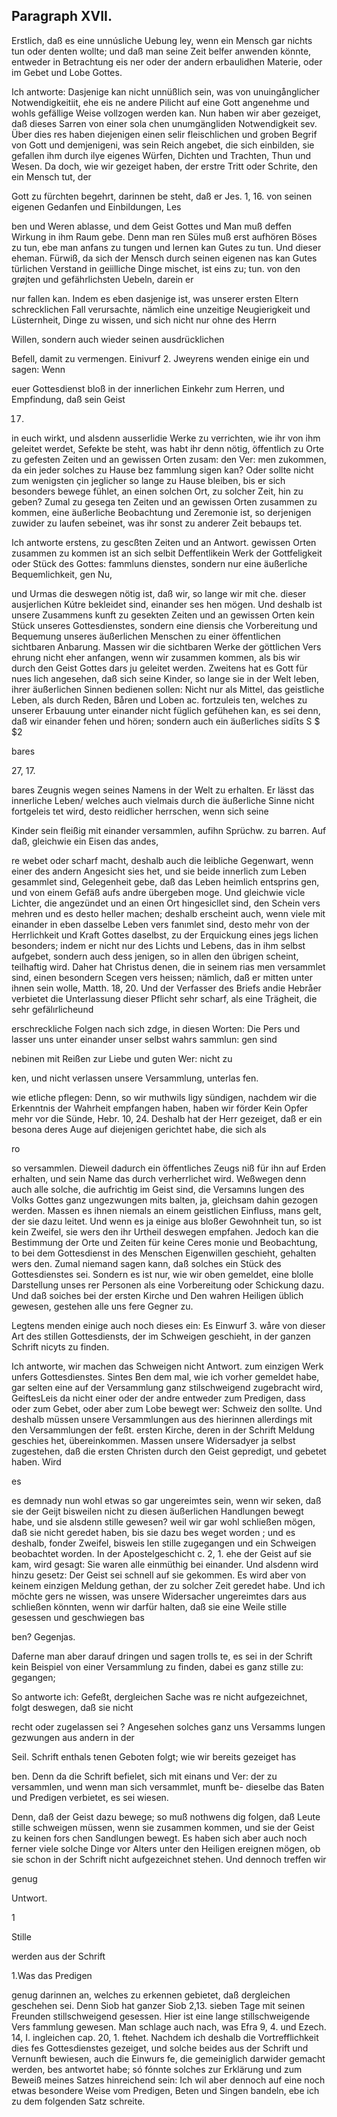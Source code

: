 
<!-- Seite 530 -->
Paragraph  XVII.
----------------

Erstlich, daß es eine unnúsliche Uebung ley, wenn ein Mensch gar nichts tun oder denten wollte; und daß man seine Zeit belfer anwenden könnte, entweder in Betrachtung eis ner oder der andern erbaulidhen Materie, oder im Gebet und Lobe Gottes.

Ich antworte: Dasjenige kan nicht unnüßlich sein, was von unuingånglicher Notwendigkeitiit, ehe eis ne andere Pilicht auf eine Gott angenehme und wohls gefällige Weise vollzogen werden kan. Nun haben wir aber gezeiget, daß dieses Sarren von einer sola chen unumgängliden Notwendigkeit sev. Über dies res haben diejenigen einen selir fleischlichen und groben Begrif von Gott und demjenigeni, was sein Reich angebet, die sich einbilden, sie gefallen ihm durch ilye eigenes Würfen, Dichten und Trachten, Thun und Wesen. Da doch, wie wir gezeiget haben, der erstre Tritt oder Schrite, den ein Mensch tut, der

Gott zu fürchten begehrt, darinnen be steht, daß er Jes. 1, 16. von seinen eigenen Gedanfen und Einbildungen, Les

ben und Weren ablasse, und dem Geist Gottes und Man muß deffen Wirkung in ihm Raum gebe. Denn man ren Süles muß erst aufhören Böses zu tun, ebe man anfans zu tungen und lernen kan Gutes zu tun. Und dieser eheman. Fürwiß, da sich der Mensch durch seinen eigenen nas kan Gutes türlichen Verstand in geiilliche Dinge mischet, ist eins zu; tun. von den grøjten und gefährlichsten Uebeln, darein er

nur fallen kan. Indem es eben dasjenige ist, was unserer ersten Eltern schrecklichen Fall verursachte, nämlich eine unzeitige Neugierigkeit und Lüsternheit, Dinge zu wissen, und sich nicht nur ohne des Herrn

Willen, sondern auch wieder seinen ausdrücklichen

Befell, damit zu vermengen. Einivurf 2. Jweyrens wenden einige ein und sagen: Wenn

euer Gottesdienst bloß in der innerlichen Einkehr zum Herren, und Empfindung, daß sein Geist

17.
<!-- Seite 531 -->
 in euch wirkt, und alsdenn ausserlidie Werke
zu verrichten, wie ihr von ihm geleitet werdet, Sefekte
be steht, was habt ihr denn nötig, öffentlich zu Orte zu
gefesten Zeiten und an gewissen Orten zusam: den Ver:
men zukommen, da ein jeder solches zu Hause bez fammlung
sigen kan? Oder sollte nicht zum wenigsten çin
jeglicher so lange zu Hause bleiben, bis er sich
besonders bewege fühlet, an einen solchen Ort,
zu solcher Zeit, hin zu geben? Zumal zu gesega
ten Zeiten und an gewissen Orten zusammen
zu kommen, eine äußerliche Beobachtung und
Zeremonie ist, so derjenigen zuwider zu laufen
sebeinet, was ihr sonst zu anderer Zeit bebaups
tet.

Ich antworte erstens, zu gescßten Zeiten und an Antwort. gewissen Orten zusammen zu kommen ist an sich selbit Deffentlikein Werk der Gottfeligkeit oder Stück des Gottes: fammluns dienstes, sondern nur eine äußerliche Bequemlichkeit, gen Nu,

und Urmas die deswegen nötig ist, daß wir, so lange wir mit che. dieser ausjerlichen Kútre bekleidet sind, einander ses hen mögen. Und deshalb
 ist unsere Zusammens kunft zu gesekten Zeiten und an gewissen Orten kein Stück unseres Gottesdienstes, sondern eine diensis che Vorbereitung und Bequemung unseres äußerlichen Menschen zu einer öffentlichen sichtbaren Anbarung. Massen wir die sichtbaren Werke der göttlichen Vers ehrung nicht eher anfangen, wenn wir zusammen kommen, als bis wir durch den Geist Gottes dars ju geleitet werden. Zweitens hat es Gott für nues lich angesehen, daß sich seine Kinder, so lange sie in der Welt leben, ihrer äußerlichen Sinnen bedienen sollen: Nicht nur als Mittel, das geistliche Leben, als durch Reden, Båren und Loben ac. fortzuleis ten, welches zu unserer Erbauung unter einander nicht füglich gefühehen kan, es sei denn, daß wir einander fehen und hören; sondern auch ein äußerliches sidīts S $ $2

bares


27, 17.
<!-- Seite 532 -->
bares Zeugnis wegen seines Namens in der Welt zu erhalten. Er lässt das innerliche Leben/ welches auch vielmais durch die äußerliche Sinne nicht fortgeleis tet wird, desto reidlicher herrschen, wenn sich seine

Kinder sein fleißig mit einander versammlen, aufihn Sprüchw. zu barren. Auf daß, gleichwie ein Eisen das andes,

re webet oder scharf macht, deshalb auch die leibliche Gegenwart, wenn einer des andern Angesicht sies het, und sie beide innerlich zum Leben gesammlet sind, Gelegenheit gebe, daß das Leben heimlich entsprins gen, und von einem Gefäß aufs andre übergeben moge. Und gleichwie vicle Lichter, die angezündet und an einen Ort hingesicllet sind, den Schein vers mehren und es desto heller machen; deshalb erscheint auch, wenn viele mit einander in eben dasselbe Leben vers fanımlet sind, desto mehr von der Herrlichkeit und Kraft Gottes daselbst, zu der Erquickung eines jegs lichen besonders; indem er nicht nur des Lichts und Lebens, das in ihm selbst aufgebet, sondern auch dess jenigen, so in allen den übrigen scheint, teilhaftig wird. Daher hat Christus denen, die in seinem rias men versammlet sind, einen besondern Scegen vers heissen; nämlich, daß er mitten unter ihnen sein wolle, Matth. 18, 20. Und der Verfasser des Briefs andie Hebråer verbietet die Unterlassung dieser Pflicht sehr scharf, als eine Trägheit, die sehr gefälırlicheund

erschreckliche Folgen nach sich zdge, in diesen Worten: Die Pers und lasser uns unter einander unser selbst wahrs sammlun: gen sind

nebinen mit Reißen zur Liebe und guten Wer: nicht zu

ken, und nicht verlassen unsere Versammlung, unterlas fen.

wie etliche pflegen: Denn, so wir muthwils ligy sündigen, nachdem wir die Erkenntnis der Wahrheit empfangen haben, haben wir förder Kein Opfer mehr vor die Sünde, Hebr. 10, 24. Deshalb
 hat der Herr gezeiget, daß er ein besona deres Auge auf diejenigen gerichtet habe, die sich als

ro
<!-- Seite 533 -->
so versammlen. Dieweil dadurch ein öffentliches Zeugs
niß für ihn auf Erden erhalten, und sein Name das
durch verherrlichet wird. Weßwegen denn auch alle
solche, die aufrichtig im Geist sind, die Versamıns
lungen des Volks Gottes ganz ungezwungen mits
balten, ja, gleichsam dahin gezogen werden. Massen
es ihnen niemals an einem geistlichen Einfluss, mans
gelt, der sie dazu leitet. Und wenn es ja einige aus
bloßer Gewohnheit tun, so ist kein Zweifel, sie wers
den ihr Urtheil deswegen empfahen. Jedoch kan die
 Bestimmung der Orte und Zeiten für keine Ceres
monie und Beobachtung, to bei dem Gottesdienst
in des Menschen Eigenwillen geschieht, gehalten wers
den. Zumal niemand sagen kann, daß solches ein
Stück des Gottesdienstes sei. Sondern es ist nur,
wie wir oben gemeldet, eine blolle Darstellung unses
rer Personen als eine Vorbereitung oder Schickung
dazu. Und daß soiches bei der ersten Kirche und
Den wahren Heiligen üblich gewesen, gestehen alle uns
fere Gegner zu.

  Legtens menden einige auch noch dieses ein: Es Einwurf 3.
wåre von dieser Art des stillen Gottesdiensts, der
im Schweigen geschieht, in der ganzen Schrift nicyts
zu finden.

Ich antworte, wir machen das Schweigen nicht Antwort. zum einzigen Werk unfers Gottesdienstes. Sintes Ben dem mal, wie ich vorher gemeldet habe, gar selten eine auf der Versammlung ganz stilschweigend zugebracht wird, GeiftesLeis da nicht einer oder der andre entweder zum Predigen, dass oder zum Gebet, oder aber zum Lobe bewegt wer: Schweiz den sollte. Und deshalb müssen unsere Versammlungen aus des hierinnen allerdings mit den Versammlungen der feßt. ersten Kirche, deren in der Schrift Meldung geschies het, übereinkommen. Massen unsere Widersadyer ja selbst zugestehen, daß die ersten Christen durch den Geist gepredigt, und gebetet haben. Wird

es
<!-- Seite 534 -->
es demnady nun wohl etwas so gar ungereimtes sein, wenn wir seken, daß sie der Geijt bisweilen nicht zu diesen äußerlichen Handlungen bewegt habe, und sie alsdenn stille gewesen? weil wir gar wohl schließen mögen, daß sie nicht geredet haben, bis sie dazu bes weget worden ; und es deshalb, fonder Zweifel, bisweis len stille zugegangen und ein Schweigen beobachtet worden. In der Apostelgeschicht c. 2, 1. ehe der Geist auf sie kam, wird gesagt: Sie waren alle einmüthig bei einander. Und alsdenn wird hinzu gesetz: Der Geist sei schnell auf sie gekommen. Es wird aber von keinem einzigen Meldung gethan, der zu solcher Zeit geredet habe. Und ich möchte gers ne wissen, was unsere Widersacher ungereimtes dars aus schließen könnten, wenn wir darfür halten, daß sie eine Weile stille gesessen und geschwiegen bas

ben? Gegenjas.

Daferne man aber darauf dringen und sagen trolls te, es sei in der Schrift kein Beispiel von einer Versammlung zu finden, dabei es ganz stille zu: gegangen;

So antworte ich: Gefeßt, dergleichen Sache was re nicht aufgezeichnet, folgt deswegen, daß sie nicht

recht oder zugelassen sei ? Angesehen solches ganz uns Versamms lungen gezwungen aus andern in der

Seil. Schrift enthals tenen Geboten folgt; wie wir bereits gezeiget has

ben. Denn da die Schrift befielet, sich mit einans und Ver: der zu versammlen, und wenn man sich versammlet, munft be- dieselbe das Baten und Predigen verbietet, es sei wiesen.

Denn, daß der Geist dazu bewege; so muß nothwens dig folgen, daß Leute stille schweigen müssen, wenn sie zusammen kommen, und sie der Geist zu keinen fors chen Sandlungen bewegt. Es haben sich aber auch noch ferner viele solche Dinge vor Alters unter den Heiligen ereignen mögen, ob sie schon in der Schrift nicht aufgezeichnet stehen. Und dennoch treffen wir

genug

Untwort.

1

Stille

werden aus der Schrift

1.Was das Predigen
<!-- Seite 534 -->
genug darinnen an, welches zu erkennen gebietet, daß dergleichen geschehen sei. Denn Siob hat ganzer Siob 2,13. sieben Tage mit seinen Freunden stillschweigend gesessen. Hier ist eine lange stillschweigende Vers fammlung gewesen. Man schlage auch nach, was Efra 9, 4. und Ezech. 14, I. ingleichen cap. 20, 1. ftehet. Nachdem ich deshalb die Vortrefflichkeit dies fes Gottesdienstes gezeiget, und solche beides aus der Schrift und Vernunft bewiesen, auch die Einwurs fe, die gemeiniglich darwider gemacht werden, bes antwortet habe; só fónnte solches zur Erklärung und zum Beweiß meines Satzes hinreichend sein: Ich wil aber dennoch auf eine noch etwas besondere Weise vom Predigen, Beten und Singen bandeln, ebe ich zu dem folgenden Satz schreite.
